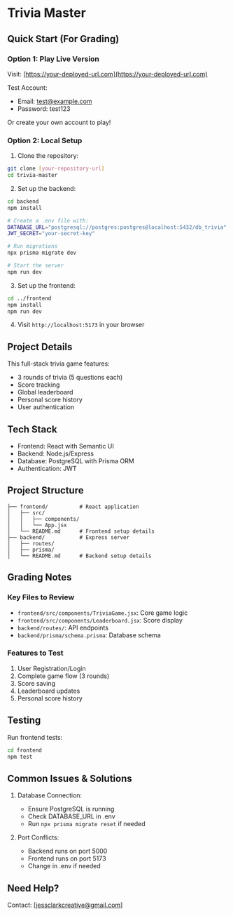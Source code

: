 # Trivia Master

## Quick Start (For Grading)

### Option 1: Play Live Version
Visit: [https://your-deployed-url.com](https://your-deployed-url.com)

Test Account:
- Email: test@example.com
- Password: test123

Or create your own account to play!

### Option 2: Local Setup

1. Clone the repository:
```bash
git clone [your-repository-url]
cd trivia-master
```

2. Set up the backend:
```bash
cd backend
npm install

# Create a .env file with:
DATABASE_URL="postgresql://postgres:postgres@localhost:5432/db_trivia"
JWT_SECRET="your-secret-key"

# Run migrations
npx prisma migrate dev

# Start the server
npm run dev
```

3. Set up the frontend:
```bash
cd ../frontend
npm install
npm run dev
```

4. Visit `http://localhost:5173` in your browser

## Project Details

This full-stack trivia game features:
- 3 rounds of trivia (5 questions each)
- Score tracking
- Global leaderboard
- Personal score history
- User authentication

## Tech Stack

- Frontend: React with Semantic UI
- Backend: Node.js/Express
- Database: PostgreSQL with Prisma ORM
- Authentication: JWT

## Project Structure
```
├── frontend/          # React application
│   ├── src/
│   │   ├── components/
│   │   └── App.jsx
│   └── README.md      # Frontend setup details
├── backend/           # Express server
│   ├── routes/
│   ├── prisma/
│   └── README.md      # Backend setup details
```

## Grading Notes

### Key Files to Review
- `frontend/src/components/TriviaGame.jsx`: Core game logic
- `frontend/src/components/Leaderboard.jsx`: Score display
- `backend/routes/`: API endpoints
- `backend/prisma/schema.prisma`: Database schema

### Features to Test
1. User Registration/Login
2. Complete game flow (3 rounds)
3. Score saving
4. Leaderboard updates
5. Personal score history

## Testing

Run frontend tests:
```bash
cd frontend
npm test
```

## Common Issues & Solutions

1. Database Connection:
   - Ensure PostgreSQL is running
   - Check DATABASE_URL in .env
   - Run `npx prisma migrate reset` if needed

2. Port Conflicts:
   - Backend runs on port 5000
   - Frontend runs on port 5173
   - Change in .env if needed

## Need Help?

Contact: [jessclarkcreative@gmail.com]